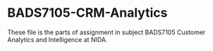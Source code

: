 # BADS7105-CRM-Analytics
These file is the parts of assignment in subject BADS7105 Customer Analytics and Intelligence at NIDA.
